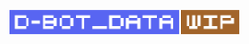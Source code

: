 <img alt="d-bot" src="https://raw.githubusercontent.com/d-suite/art/main/bot/data/data_long@vector.svg" style="height:45px; width: auto;"> <img alt="wip" src="https://raw.githubusercontent.com/d-suite/art/main/wip.svg" style="height:45px; width: auto;">
